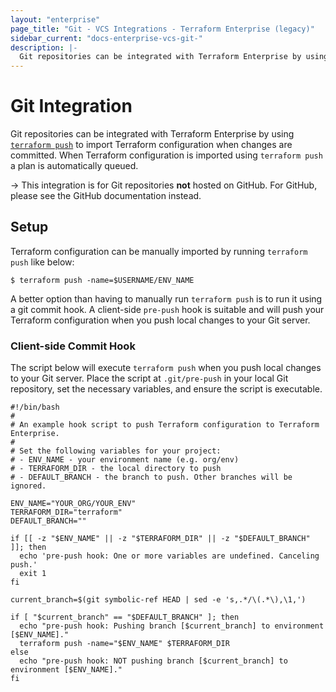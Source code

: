 ```yaml
---
layout: "enterprise"
page_title: "Git - VCS Integrations - Terraform Enterprise (legacy)"
sidebar_current: "docs-enterprise-vcs-git-"
description: |-
  Git repositories can be integrated with Terraform Enterprise by using push command.
---
```


# Git Integration

Git repositories can be integrated with Terraform Enterprise by using
[`terraform push`](/docs/commands/push.html) to import Terraform configuration
when changes are committed. When Terraform configuration is imported using
`terraform push` a plan is automatically queued.

-> This integration is for Git repositories **not** hosted on GitHub. For GitHub, please see the GitHub documentation instead.

## Setup

Terraform configuration can be manually imported by running `terraform push`
like below:

```shell
$ terraform push -name=$USERNAME/ENV_NAME
```

A better option than having to manually run `terraform push` is to run it
using a git commit hook. A client-side `pre-push` hook is suitable and will
push your Terraform configuration when you push local changes to your Git
server.

### Client-side Commit Hook

The script below will execute `terraform push` when you push local changes to
your Git server. Place the script at `.git/pre-push` in your local Git
repository, set the necessary variables, and ensure the script is executable.

```shell
#!/bin/bash
#
# An example hook script to push Terraform configuration to Terraform Enterprise.
#
# Set the following variables for your project:
# - ENV_NAME - your environment name (e.g. org/env)
# - TERRAFORM_DIR - the local directory to push
# - DEFAULT_BRANCH - the branch to push. Other branches will be ignored.

ENV_NAME="YOUR_ORG/YOUR_ENV"
TERRAFORM_DIR="terraform"
DEFAULT_BRANCH=""

if [[ -z "$ENV_NAME" || -z "$TERRAFORM_DIR" || -z "$DEFAULT_BRANCH" ]]; then
  echo 'pre-push hook: One or more variables are undefined. Canceling push.'
  exit 1
fi

current_branch=$(git symbolic-ref HEAD | sed -e 's,.*/\(.*\),\1,')

if [ "$current_branch" == "$DEFAULT_BRANCH" ]; then
  echo "pre-push hook: Pushing branch [$current_branch] to environment [$ENV_NAME]."
  terraform push -name="$ENV_NAME" $TERRAFORM_DIR
else
  echo "pre-push hook: NOT pushing branch [$current_branch] to environment [$ENV_NAME]."
fi

```
